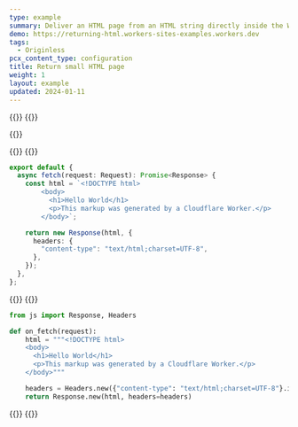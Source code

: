 ```yaml
---
type: example
summary: Deliver an HTML page from an HTML string directly inside the Worker script.
demo: https://returning-html.workers-sites-examples.workers.dev
tags:
  - Originless
pcx_content_type: configuration
title: Return small HTML page
weight: 1
layout: example
updated: 2024-01-11
---
```


{{<tabs labels="js | ts | py">}}
{{<tab label="js" default="true">}}

{{<render file="_return-html-example-js.md">}}

{{</tab>}}
{{<tab label="ts">}}

```ts
export default {
  async fetch(request: Request): Promise<Response> {
    const html = `<!DOCTYPE html>
		<body>
		  <h1>Hello World</h1>
		  <p>This markup was generated by a Cloudflare Worker.</p>
		</body>`;

    return new Response(html, {
      headers: {
        "content-type": "text/html;charset=UTF-8",
      },
    });
  },
};
```

{{</tab>}}
{{<tab label="py">}}

```py
from js import Response, Headers

def on_fetch(request):
    html = """<!DOCTYPE html>
    <body>
      <h1>Hello World</h1>
      <p>This markup was generated by a Cloudflare Worker.</p>
    </body>"""

    headers = Headers.new({"content-type": "text/html;charset=UTF-8"}.items())
    return Response.new(html, headers=headers)
```

{{</tab>}}
{{</tabs>}}